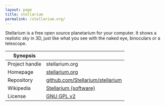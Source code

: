 ```yaml
---
layout: page
title: stellarium
permalink: /stellarium.org/
---
```


Stellarium is a free open source planetarium for your computer. It shows a realistic sky in 3D, just like what you see with the naked eye, binoculars or a telescope.

| Synopsis         |  |
|------------------|--|
| Project handle   | stellarium.org |
| Homepage         | [stellarium.org](https://stellarium.org/) |
| Repository       | [github.com/Stellarium/stellarium](https://github.com/Stellarium/stellarium) |
| Wikipedia        | [Stellarium (software)](https://en.wikipedia.org/wiki/Stellarium_(software))
| License          | [GNU GPL v2](https://www.gnu.org/licenses/old-licenses/gpl-2.0.html) |
